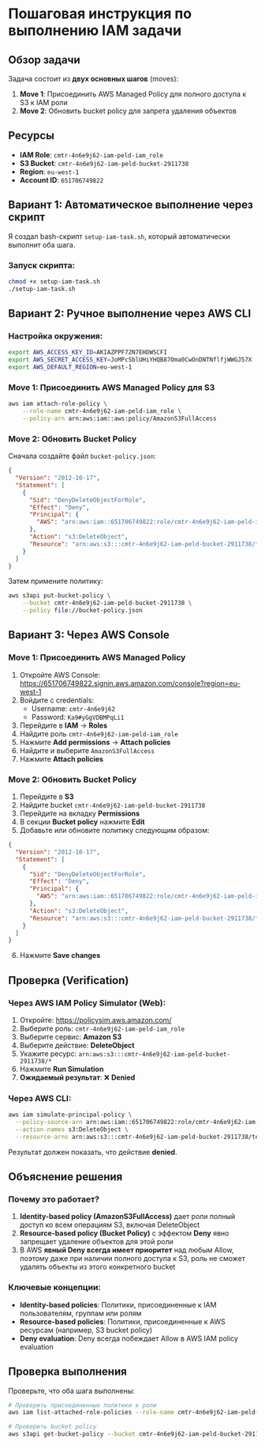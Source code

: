 # Пошаговая инструкция по выполнению IAM задачи

## Обзор задачи

Задача состоит из **двух основных шагов** (moves):

1. **Move 1**: Присоединить AWS Managed Policy для полного доступа к S3 к IAM роли
2. **Move 2**: Обновить bucket policy для запрета удаления объектов

## Ресурсы

- **IAM Role**: `cmtr-4n6e9j62-iam-peld-iam_role`
- **S3 Bucket**: `cmtr-4n6e9j62-iam-peld-bucket-2911738`
- **Region**: `eu-west-1`
- **Account ID**: `651706749822`

## Вариант 1: Автоматическое выполнение через скрипт

Я создал bash-скрипт `setup-iam-task.sh`, который автоматически выполнит оба шага.

### Запуск скрипта:

```bash
chmod +x setup-iam-task.sh
./setup-iam-task.sh
```

## Вариант 2: Ручное выполнение через AWS CLI

### Настройка окружения:

```bash
export AWS_ACCESS_KEY_ID=AKIAZPPF72N7EHDWSCFI
export AWS_SECRET_ACCESS_KEY=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
export AWS_DEFAULT_REGION=eu-west-1
```

### Move 1: Присоединить AWS Managed Policy для S3

```bash
aws iam attach-role-policy \
    --role-name cmtr-4n6e9j62-iam-peld-iam_role \
    --policy-arn arn:aws:iam::aws:policy/AmazonS3FullAccess
```

### Move 2: Обновить Bucket Policy

Сначала создайте файл `bucket-policy.json`:

```json
{
  "Version": "2012-10-17",
  "Statement": [
    {
      "Sid": "DenyDeleteObjectForRole",
      "Effect": "Deny",
      "Principal": {
        "AWS": "arn:aws:iam::651706749822:role/cmtr-4n6e9j62-iam-peld-iam_role"
      },
      "Action": "s3:DeleteObject",
      "Resource": "arn:aws:s3:::cmtr-4n6e9j62-iam-peld-bucket-2911738/*"
    }
  ]
}
```

Затем примените политику:

```bash
aws s3api put-bucket-policy \
    --bucket cmtr-4n6e9j62-iam-peld-bucket-2911738 \
    --policy file://bucket-policy.json
```

## Вариант 3: Через AWS Console

### Move 1: Присоединить AWS Managed Policy

1. Откройте AWS Console: https://651706749822.signin.aws.amazon.com/console?region=eu-west-1
2. Войдите с credentials:
   - Username: `cmtr-4n6e9j62`
   - Password: `Ka9#yGgVDBMPqLi1`
3. Перейдите в **IAM** → **Roles**
4. Найдите роль `cmtr-4n6e9j62-iam-peld-iam_role`
5. Нажмите **Add permissions** → **Attach policies**
6. Найдите и выберите `AmazonS3FullAccess`
7. Нажмите **Attach policies**

### Move 2: Обновить Bucket Policy

1. Перейдите в **S3**
2. Найдите bucket `cmtr-4n6e9j62-iam-peld-bucket-2911738`
3. Перейдите на вкладку **Permissions**
4. В секции **Bucket policy** нажмите **Edit**
5. Добавьте или обновите политику следующим образом:

```json
{
  "Version": "2012-10-17",
  "Statement": [
    {
      "Sid": "DenyDeleteObjectForRole",
      "Effect": "Deny",
      "Principal": {
        "AWS": "arn:aws:iam::651706749822:role/cmtr-4n6e9j62-iam-peld-iam_role"
      },
      "Action": "s3:DeleteObject",
      "Resource": "arn:aws:s3:::cmtr-4n6e9j62-iam-peld-bucket-2911738/*"
    }
  ]
}
```

6. Нажмите **Save changes**

## Проверка (Verification)

### Через AWS IAM Policy Simulator (Web):

1. Откройте: https://policysim.aws.amazon.com/
2. Выберите роль: `cmtr-4n6e9j62-iam-peld-iam_role`
3. Выберите сервис: **Amazon S3**
4. Выберите действие: **DeleteObject**
5. Укажите ресурс: `arn:aws:s3:::cmtr-4n6e9j62-iam-peld-bucket-2911738/*`
6. Нажмите **Run Simulation**
7. **Ожидаемый результат**: ❌ **Denied**

### Через AWS CLI:

```bash
aws iam simulate-principal-policy \
  --policy-source-arn arn:aws:iam::651706749822:role/cmtr-4n6e9j62-iam-peld-iam_role \
  --action-names s3:DeleteObject \
  --resource-arns arn:aws:s3:::cmtr-4n6e9j62-iam-peld-bucket-2911738/test-object
```

Результат должен показать, что действие **denied**.

## Объяснение решения

### Почему это работает?

1. **Identity-based policy (AmazonS3FullAccess)** дает роли полный доступ ко всем операциям S3, включая DeleteObject
2. **Resource-based policy (Bucket Policy)** с эффектом **Deny** явно запрещает удаление объектов для этой роли
3. В AWS **явный Deny всегда имеет приоритет** над любым Allow, поэтому даже при наличии полного доступа к S3, роль не сможет удалять объекты из этого конкретного bucket

### Ключевые концепции:

- **Identity-based policies**: Политики, присоединенные к IAM пользователям, группам или ролям
- **Resource-based policies**: Политики, присоединенные к AWS ресурсам (например, S3 bucket policy)
- **Deny evaluation**: Deny всегда побеждает Allow в AWS IAM policy evaluation

## Проверка выполнения

Проверьте, что оба шага выполнены:

```bash
# Проверить присоединенные политики к роли
aws iam list-attached-role-policies --role-name cmtr-4n6e9j62-iam-peld-iam_role

# Проверить bucket policy
aws s3api get-bucket-policy --bucket cmtr-4n6e9j62-iam-peld-bucket-2911738 --query Policy --output text | jq '.'
```
